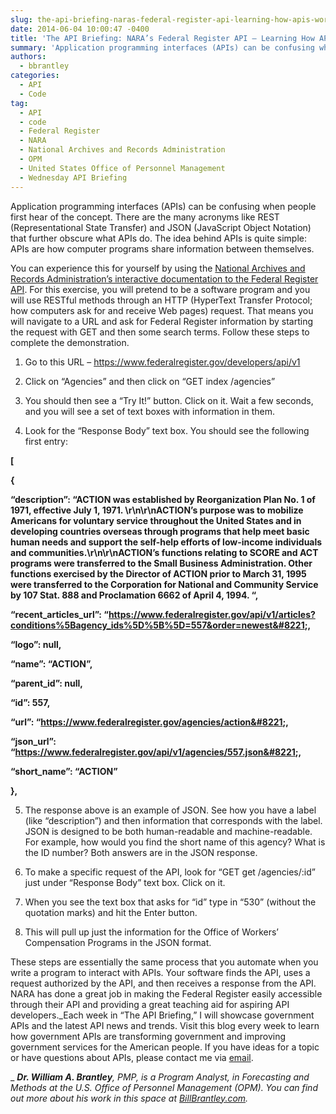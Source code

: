 ```yaml
---
slug: the-api-briefing-naras-federal-register-api-learning-how-apis-work
date: 2014-06-04 10:00:47 -0400
title: 'The API Briefing: NARA’s Federal Register API – Learning How APIs Work'
summary: 'Application programming interfaces (APIs) can be confusing when people first hear of the concept. There are the many acronyms like REST (Representational State Transfer) and JSON (JavaScript Object Notation) that further obscure what APIs do. The idea behind APIs is quite simple: APIs are how computer programs share information between themselves. You can experience this for'
authors:
  - bbrantley
categories:
  - API
  - Code
tag:
  - API
  - code
  - Federal Register
  - NARA
  - National Archives and Records Administration
  - OPM
  - United States Office of Personnel Management
  - Wednesday API Briefing
---
```


Application programming interfaces (APIs) can be confusing when people first hear of the concept. There are the many acronyms like REST (Representational State Transfer) and JSON (JavaScript Object Notation) that further obscure what APIs do. The idea behind APIs is quite simple: APIs are how computer programs share information between themselves.

You can experience this for yourself by using the <a href="https://www.federalregister.gov/developers/api/v1" target="_blank">National Archives and Records Administration’s interactive documentation to the Federal Register API</a>. For this exercise, you will pretend to be a software program and you will use RESTful methods through an HTTP (HyperText Transfer Protocol; how computers ask for and receive Web pages) request. That means you will navigate to a URL and ask for Federal Register information by starting the request with GET and then some search terms. Follow these steps to complete the demonstration.

1) Go to this URL &#8211; <a href="https://www.federalregister.gov/developers/api/v1" target="_blank">https://www.federalregister.gov/developers/api/v1</a>
  
2) Click on “Agencies” and then click on “GET index /agencies”
  
3) You should then see a “Try It!” button. Click on it. Wait a few seconds, and you will see a set of text boxes with information in them.
  
4) Look for the “Response Body” text box. You should see the following first entry:
  
**[**
  
 **{**
  
 **&#8220;description&#8221;: &#8220;ACTION was established by Reorganization Plan No. 1 of 1971, effective July 1, 1971. \r\n\r\nACTION&#8217;s purpose was to mobilize Americans for voluntary service throughout the United States and in developing countries overseas through programs that help meet basic human needs and support the self-help efforts of low-income individuals and communities.\r\n\r\nACTION&#8217;s functions relating to SCORE and ACT programs were transferred to the Small Business Administration. Other functions exercised by the Director of ACTION prior to March 31, 1995 were transferred to the Corporation for National and Community Service by 107 Stat. 888 and Proclamation 6662 of April 4, 1994. &#8220;,**
  
 **&#8220;recent\_articles\_url&#8221;: &#8220;https://www.federalregister.gov/api/v1/articles?conditions%5Bagency_ids%5D%5B%5D=557&order=newest&#8221;,**
  
 **&#8220;logo&#8221;: null,**
  
 **&#8220;name&#8221;: &#8220;ACTION&#8221;,**
  
 **&#8220;parent_id&#8221;: null,**
  
 **&#8220;id&#8221;: 557,**
  
 **&#8220;url&#8221;: &#8220;https://www.federalregister.gov/agencies/action&#8221;,**
  
 **&#8220;json_url&#8221;: &#8220;https://www.federalregister.gov/api/v1/agencies/557.json&#8221;,**
  
 **&#8220;short_name&#8221;: &#8220;ACTION&#8221;**
  
 **},**
  
5) The response above is an example of JSON. See how you have a label (like “description”) and then information that corresponds with the label. JSON is designed to be both human-readable and machine-readable. For example, how would you find the short name of this agency? What is the ID number? Both answers are in the JSON response.
  
6) To make a specific request of the API, look for “GET get /agencies/:id” just under “Response Body” text box. Click on it.
  
7) When you see the text box that asks for “id” type in “530” (without the quotation marks) and hit the Enter button.
  
8) This will pull up just the information for the Office of Workers’ Compensation Programs in the JSON format.

These steps are essentially the same process that you automate when you write a program to interact with APIs. Your software finds the API, uses a request authorized by the API, and then receives a response from the API. NARA has done a great job in making the Federal Register easily accessible through their API and providing a great teaching aid for aspiring API developers._Each week in “The API Briefing,” I will showcase government APIs and the latest API news and trends. Visit this blog every week to learn how government APIs are transforming government and improving government services for the American people. If you have ideas for a topic or have questions about APIs, please contact me via [email](mailto:%20William.Brantley@opm.gov).
  
_ 
  _**Dr. William A. Brantley**, PMP, is a Program Analyst, in Forecasting and Methods at the U.S. Office of Personnel Management (OPM). You can find out more about his work in this space at [BillBrantley.com](http://billbrantley.com/)._